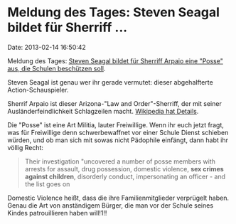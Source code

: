 Meldung des Tages: Steven Seagal bildet für Sherriff \...
=========================================================

Date: 2013-02-14 16:50:42

Meldung des Tages: [Steven Seagal bildet für Sherriff Arpaio eine
\"Posse\" aus, die Schulen beschützen
soll](http://abcnews.go.com/ABC_Univision/Politics/sheriff-arpaio-steven-seagal-train-posse-simulated-school/story?id=18453485).

Steven Seagal ist genau wer ihr gerade vermutet: dieser abgehalfterte
Action-Schauspieler.

Sherrif Arpaio ist dieser Arizona-\"Law and Order\"-Sherriff, der mit
seiner Ausländerfeindlichkeit Schlagzeilen macht. [Wikipedia hat
Details](http://en.wikipedia.org/wiki/Joe_Arpaio).

Die \"Posse\" ist eine Art Militia, lauter Freiwillige. Wenn ihr euch
jetzt fragt, was für Freiwillige denn schwerbewaffnet vor einer Schule
Dienst schieben würden, und ob man sich mit sowas nicht Pädophile
einfängt, dann habt ihr völlig Recht:

> Their investigation \"uncovered a number of posse members with arrests
> for assault, drug possession, domestic violence, **sex crimes against
> children**, disorderly conduct, impersonating an officer - and the
> list goes on

Domestic Violence heißt, dass die ihre Familienmitglieder verprügelt
haben. Genau die Art von anständigem Bürger, die man vor der Schule
seines Kindes patrouillieren haben will!1!!
